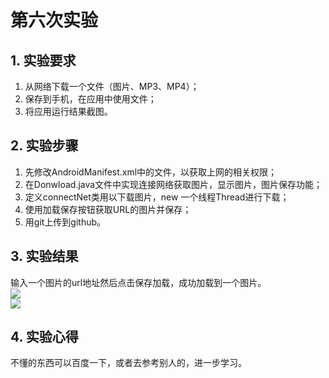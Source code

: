 ﻿# 第六次实验

## 1. 实验要求
1. 从网络下载一个文件（图片、MP3、MP4）；
2. 保存到手机，在应用中使用文件；
3. 将应用运行结果截图。

## 2. 实验步骤
1. 先修改AndroidManifest.xml中的文件，以获取上网的相关权限；
2. 在Donwload.java文件中实现连接网络获取图片，显示图片，图片保存功能；
3. 定义connectNet类用以下载图片，new 一个线程Thread进行下载；
4. 使用加载保存按钮获取URL的图片并保存；
5. 用git上传到github。

## 3. 实验结果
输入一个图片的url地址然后点击保存加载，成功加载到一个图片。  
![](https://github.com/YoMiao/android-labs-2018/blob/master/com1614080901130/screen/report6_screen1.png)  
![](https://github.com/YoMiao/android-labs-2018/blob/master/com1614080901130/screen/report6_screen2.png)  

## 4. 实验心得
不懂的东西可以百度一下，或者去参考别人的，进一步学习。
